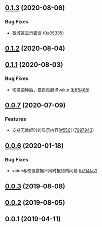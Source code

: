 ## [0.1.3](https://github.com/tinper-bee/ac-city-select/compare/v0.1.2...v0.1.3) (2020-08-06)


### Bug Fixes

* 藁城区显示错误 ([0a05335](https://github.com/tinper-bee/ac-city-select/commit/0a05335cd74cfca0fc70bcefcb73c0de6be4dda0))



## [0.1.2](https://github.com/tinper-bee/ac-city-select/compare/v0.1.1...v0.1.2) (2020-08-04)



## [0.1.1](https://github.com/tinper-bee/ac-city-select/compare/v0.1.0...v0.1.1) (2020-08-03)


### Bug Fixes

* 切换语种后，要自动翻译value ([b1f5468](https://github.com/tinper-bee/ac-city-select/commit/b1f5468688eedf02a0eefe4d7da277fce151e7a5))



## [0.0.7](https://github.com/tinper-bee/ac-city-select/compare/v0.0.6...v0.0.7) (2020-07-09)


### Features

* 支持无数据时的显示内容[[#556](https://github.com/tinper-bee/ac-city-select/issues/556)] ([7997943](https://github.com/tinper-bee/ac-city-select/commit/79979434b22d0b7270cdcbf209db175d43829724))



<a name="0.0.6"></a>
## [0.0.6](https://github.com/tinper-bee/ac-city-select/compare/v0.0.3...v0.0.6) (2020-01-18)


### Bug Fixes

* value与预置数据不同时报错的问题 ([b714fa7](https://github.com/tinper-bee/ac-city-select/commit/b714fa7))



<a name="0.0.3"></a>
## [0.0.3](https://github.com/tinper-bee/ac-city-select/compare/v0.0.2...v0.0.3) (2019-08-08)



<a name="0.0.2"></a>
## [0.0.2](https://github.com/tinper-bee/ac-city-select/compare/v0.0.1...v0.0.2) (2019-08-05)



<a name="0.0.1"></a>
## 0.0.1 (2019-04-11)



